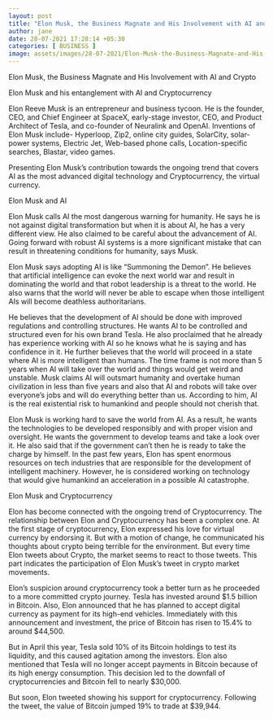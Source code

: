 ```yaml
---
layout: post
title: "Elon Musk, the Business Magnate and His Involvement with AI and Crypto"
author: jane 
date: 28-07-2021 17:28:14 +05:30 
categories: [ BUSINESS ] 
image: assets/images/28-07-2021/Elon-Musk-the-Business-Magnate-and-His-Involvement-With-AI-and-Crypto.jpg
---
```

Elon Musk, the Business Magnate and His Involvement with AI and Crypto

Elon Musk and his entanglement with AI and Cryptocurrency

Elon Reeve Musk is an entrepreneur and business tycoon. He is the founder, CEO, and Chief Engineer at SpaceX, early-stage investor, CEO, and Product Architect of Tesla, and co-founder of Neuralink and OpenAI. Inventions of Elon Musk include- Hyperloop, Zip2, online city guides, SolarCity, solar-power systems, Electric Jet, Web-based phone calls, Location-specific searches, Blastar, video games.

Presenting Elon Musk’s contribution towards the ongoing trend that covers AI as the most advanced digital technology and Cryptocurrency, the virtual currency.

Elon Musk and AI

Elon Musk calls AI the most dangerous warning for humanity. He says he is not against digital transformation but when it is about AI, he has a very different view. He also claimed to be careful about the advancement of AI. Going forward with robust AI systems is a more significant mistake that can result in threatening conditions for humanity, says Musk.

Elon Musk says adopting AI is like “Summoning the Demon”. He believes that artificial intelligence can evoke the next world war and result in dominating the world and that robot leadership is a threat to the world. He also warns that the world will never be able to escape when those intelligent AIs will become deathless authoritarians.

He believes that the development of AI should be done with improved regulations and controlling structures. He wants AI to be controlled and structured even for his own brand Tesla. He also proclaimed that he already has experience working with AI so he knows what he is saying and has confidence in it. He further believes that the world will proceed in a state where AI is more intelligent than humans. The time frame is not more than 5 years when AI will take over the world and things would get weird and unstable. Musk claims AI will outsmart humanity and overtake human civilization in less than five years and also that AI and robots will take over everyone’s jobs and will do everything better than us. According to him, AI is the real existential risk to humankind and people should not cherish that.

Elon Musk is working hard to save the world from AI. As a result, he wants the technologies to be developed responsibly and with proper vision and oversight. He wants the government to develop teams and take a look over it. He also said that if the government can’t then he is ready to take the charge by himself. In the past few years, Elon has spent enormous resources on tech industries that are responsible for the development of intelligent machinery. However, he is considered working on technology that would give humankind an acceleration in a possible AI catastrophe.

Elon Musk and Cryptocurrency

Elon has become connected with the ongoing trend of Cryptocurrency. The relationship between Elon and Cryptocurrency has been a complex one. At the first stage of cryptocurrency, Elon expressed his love for virtual currency by endorsing it. But with a motion of change, he communicated his thoughts about crypto being terrible for the environment. But every time Elon tweets about Crypto, the market seems to react to those tweets. This part indicates the participation of Elon Musk’s tweet in crypto market movements.

Elon’s suspicion around cryptocurrency took a better turn as he proceeded to a more committed crypto journey. Tesla has invested around $1.5 billion in Bitcoin. Also, Elon announced that he has planned to accept digital currency as payment for its high-end vehicles. Immediately with this announcement and investment, the price of Bitcoin has risen to 15.4% to around $44,500.

But in April this year, Tesla sold 10% of its Bitcoin holdings to test its liquidity, and this caused agitation among the investors. Elon also mentioned that Tesla will no longer accept payments in Bitcoin because of its high energy consumption. This decision led to the downfall of cryptocurrencies and Bitcoin fell to nearly $30,000.

But soon, Elon tweeted showing his support for cryptocurrency. Following the tweet, the value of Bitcoin jumped 19% to trade at $39,944.